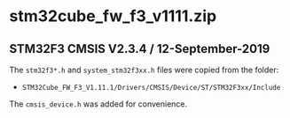 # stm32cube_fw_f3_v1111.zip

## STM32F3 CMSIS V2.3.4 / 12-September-2019

The `stm32f3*.h` and `system_stm32f3xx.h` files were copied from the folder:

- `STM32Cube_FW_F3_V1.11.1/Drivers/CMSIS/Device/ST/STM32F3xx/Include`

The `cmsis_device.h` was added for convenience.
